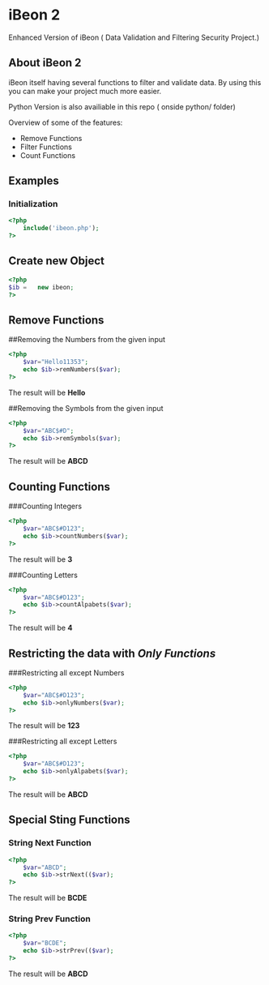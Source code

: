 iBeon 2
=====
Enhanced Version of iBeon ( Data Validation and Filtering Security Project.)

## About iBeon 2

iBeon itself having several functions to filter and validate data. By using this you can make your project much more easier.

Python Version is also availiable in this repo ( onside python/ folder)

Overview of some of the features:

* Remove Functions
* Filter Functions
* Count Functions

## Examples

### Initialization
```php
<?php
    include('ibeon.php');
?>
```

## Create new Object

```php
<?php
$ib =   new ibeon;
?>
```
## Remove Functions

##Removing the Numbers from the given input

```php
<?php
    $var="Hello11353";
    echo $ib->remNumbers($var);
?>
```
The result will be **Hello**

##Removing the Symbols from the given input

```php
<?php
    $var="ABC$#D";
    echo $ib->remSymbols($var);
?>
```
The result will be **ABCD**

## Counting Functions

###Counting Integers

```php
<?php
    $var="ABC$#D123";
    echo $ib->countNumbers($var);
?>
```
The result will be **3**

###Counting Letters

```php
<?php
    $var="ABC$#D123";
    echo $ib->countAlpabets($var);
?>
```
The result will be **4**

## Restricting the data with *Only Functions*

###Restricting all except Numbers

```php
<?php
    $var="ABC$#D123";
    echo $ib->onlyNumbers($var);
?>
```
The result will be **123**

###Restricting all except Letters

```php
<?php
    $var="ABC$#D123";
    echo $ib->onlyAlpabets($var);
?>
```
The result will be **ABCD**

## Special Sting Functions

### String Next Function

```php
<?php
    $var="ABCD";
    echo $ib->strNext(($var);
?>
```
The result will be **BCDE**

### String Prev Function

```php
<?php
    $var="BCDE";
    echo $ib->strPrev(($var);
?>
```
The result will be **ABCD**
